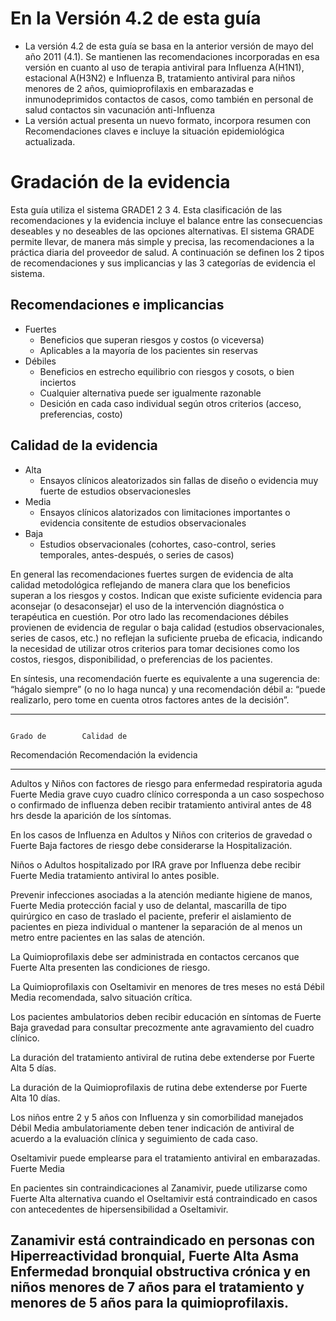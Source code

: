 En la Versión 4.2 de esta guía
==============================

* La versión 4.2 de esta guía se basa en la anterior versión de mayo del año
2011 (4.1). Se mantienen las recomendaciones incorporadas en esa versión en
cuanto al uso de terapia antiviral para Influenza A(H1N1), estacional A(H3N2)
e Influenza B, tratamiento antiviral para niños menores de 2 años,
quimioprofilaxis en embarazadas e inmunodeprimidos contactos de casos, como
también en personal de salud contactos sin vacunación anti-Influenza
* La versión actual presenta un nuevo formato, incorpora resumen con
Recomendaciones claves e incluye la situación epidemiológica actualizada.

Gradación de la evidencia
=========================

Esta guía utiliza el sistema GRADE1 2 3 4.  Esta clasificación de las
recomendaciones y la evidencia incluye el balance entre las consecuencias
deseables y no deseables de las opciones alternativas. El sistema GRADE
permite llevar, de manera más simple y precisa, las recomendaciones a la
práctica diaria del proveedor de salud. A continuación se definen los 2 tipos
de recomendaciones y sus implicancias y las 3 categorías de evidencia el
sistema.

Recomendaciones e implicancias
------------------------------

* Fuertes
    * Beneficios que superan riesgos y costos (o viceversa)
    * Aplicables a la mayoría de los pacientes sin reservas
* Débiles
    * Beneficios en estrecho equilibrio con riesgos y cosots, o bien inciertos
    * Cualquier alternativa puede ser igualmente razonable
    * Desición en cada caso individual según otros criterios (acceso,
preferencias, costo)

Calidad de la evidencia
-----------------------

* Alta
    * Ensayos clínicos aleatorizados sin fallas de diseño o evidencia muy fuerte
de estudios observacionesles
* Media
    * Ensayos clínicos alatorizados con limitaciones importantes o evidencia
consitente de estudios observacionales
* Baja
    * Estudios observacionales (cohortes, caso-control, series temporales,
antes-después, o series de casos)

En general las recomendaciones fuertes surgen de evidencia de alta calidad
metodológica reflejando de manera clara que los beneficios superan a los
riesgos y costos. Indican que existe suficiente evidencia para aconsejar (o
desaconsejar) el uso de la intervención diagnóstica o terapéutica en cuestión.
Por otro lado las recomendaciones débiles provienen de evidencia de regular o
baja calidad (estudios observacionales, series de casos, etc.) no reflejan la
suficiente prueba de eficacia, indicando la necesidad de utilizar otros
criterios para tomar decisiones como los costos, riesgos, disponibilidad, o
preferencias de los pacientes.

En síntesis, una recomendación fuerte es equivalente a una sugerencia de:
“hágalo siempre” (o no lo haga nunca) y una recomendación débil a: “puede
realizarlo, pero tome en cuenta otros factores antes de la decisión”.

-------------------------------------------------------------------------------------------------------
                                                                           Grado de        Calidad de
Recomendación                                                              Recomendación   la evidencia
-------------------------------------------------------------------------  -------------   ------------
Adultos y Niños con factores de riesgo para enfermedad respiratoria aguda  Fuerte          Media
grave cuyo cuadro clínico corresponda a un caso sospechoso o confirmado
de influenza deben recibir tratamiento antiviral antes de 48 hrs desde la
aparición de los síntomas.

En los casos de Influenza en Adultos y Niños con criterios de gravedad o   Fuerte          Baja
factores de riesgo debe considerarse la Hospitalización.

Niños o Adultos hospitalizado por IRA grave por Influenza debe recibir     Fuerte          Media
tratamiento antiviral lo antes posible.

Prevenir infecciones asociadas a la atención mediante higiene de manos,    Fuerte          Media
protección facial y uso de delantal, mascarilla de tipo quirúrgico en
caso de traslado el paciente, preferir el aislamiento de pacientes en 
pieza individual o mantener la separación de al menos un metro entre
pacientes en las salas de atención.

La Quimioprofilaxis debe ser administrada en contactos cercanos que        Fuerte          Alta
presenten las condiciones de riesgo.

La Quimioprofilaxis con Oseltamivir en menores de tres meses no está       Débil           Media
recomendada, salvo situación crítica.

Los pacientes ambulatorios deben recibir educación en síntomas de          Fuerte          Baja
gravedad para consultar precozmente ante agravamiento del cuadro
clínico.

La duración del tratamiento antiviral de rutina debe extenderse por        Fuerte          Alta
5 días.

La duración de la Quimioprofilaxis de rutina debe extenderse por           Fuerte          Alta
10 días.

Los niños entre 2 y 5 años con Influenza y sin comorbilidad manejados      Débil           Media
ambulatoriamente deben tener indicación de antiviral de acuerdo a la
evaluación clínica y seguimiento de cada caso.

Oseltamivir puede emplearse para el tratamiento antiviral en embarazadas.  Fuerte          Media

En pacientes sin contraindicaciones al Zanamivir, puede utilizarse como    Fuerte          Alta
alternativa cuando el Oseltamivir está contraindicado en casos con
antecedentes de hipersensibilidad a Oseltamivir.

Zanamivir está contraindicado en personas con Hiperreactividad bronquial,  Fuerte          Alta
Asma Enfermedad bronquial obstructiva crónica y en niños menores de 7
años para el tratamiento y menores de 5 años para la quimioprofilaxis.
-------------------------------------------------------------------------------------------------------
